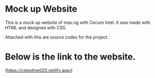 # Mock up Website

This is a mock up website of max.ng
with Cecure Intel.
It was made with HTML and designed with CSS.

Attached with this are source codes for the project.
# Below is the link to the website.
(https://celestine020.netlify.app/)